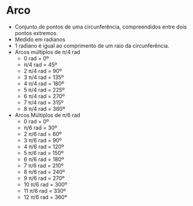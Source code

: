 # Arco
- Conjunto de pontos de uma circunferência, compreendidos entre dois pontos extremos.
- Medido em radianos
- 1 radiano é igual ao comprimento de um raio da circunferência.
- Arcos múltiplos de π/4 rad
    - 0 rad = 0º
    - π/4 rad = 45º
    - 2 π/4 rad = 90º
    - 3 π/4 rad = 135º
    - 4 π/4 rad = 180º
    - 5 π/4 rad = 225º
    - 6 π/4 rad = 270º
    - 7 π/4 rad = 315º
    - 8 π/4 rad = 360º
- Arcos Múltiplos de π/6 rad
    - 0 rad = 0º
    - π/6 rad = 30º
    - 2 π/6 rad = 60º
    - 3 π/6 rad = 90º
    - 4 π/6 rad = 120º
    - 5 π/6 rad = 150º
    - 6 π/6 rad = 180º
    - 7 π/6 rad = 210º
    - 8 π/6 rad = 240º
    - 9 π/6 rad = 270º
    - 10 π/6 rad = 300º
    - 11 π/6 rad = 330º
    - 12 π/6 rad = 360º